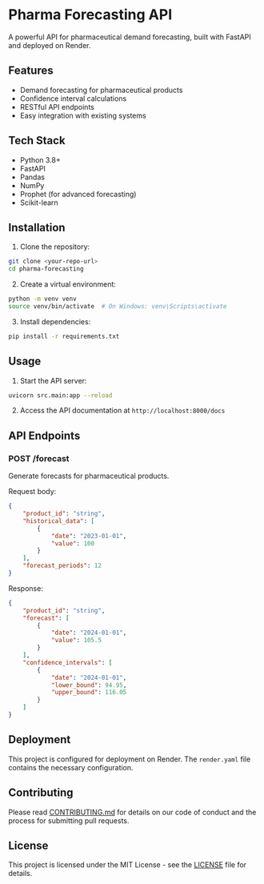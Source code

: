 # Pharma Forecasting API

A powerful API for pharmaceutical demand forecasting, built with FastAPI and deployed on Render.

## Features

- Demand forecasting for pharmaceutical products
- Confidence interval calculations
- RESTful API endpoints
- Easy integration with existing systems

## Tech Stack

- Python 3.8+
- FastAPI
- Pandas
- NumPy
- Prophet (for advanced forecasting)
- Scikit-learn

## Installation

1. Clone the repository:
```bash
git clone <your-repo-url>
cd pharma-forecasting
```

2. Create a virtual environment:
```bash
python -m venv venv
source venv/bin/activate  # On Windows: venv\Scripts\activate
```

3. Install dependencies:
```bash
pip install -r requirements.txt
```

## Usage

1. Start the API server:
```bash
uvicorn src.main:app --reload
```

2. Access the API documentation at `http://localhost:8000/docs`

## API Endpoints

### POST /forecast

Generate forecasts for pharmaceutical products.

Request body:
```json
{
    "product_id": "string",
    "historical_data": [
        {
            "date": "2023-01-01",
            "value": 100
        }
    ],
    "forecast_periods": 12
}
```

Response:
```json
{
    "product_id": "string",
    "forecast": [
        {
            "date": "2024-01-01",
            "value": 105.5
        }
    ],
    "confidence_intervals": [
        {
            "date": "2024-01-01",
            "lower_bound": 94.95,
            "upper_bound": 116.05
        }
    ]
}
```

## Deployment

This project is configured for deployment on Render. The `render.yaml` file contains the necessary configuration.

## Contributing

Please read [CONTRIBUTING.md](CONTRIBUTING.md) for details on our code of conduct and the process for submitting pull requests.

## License

This project is licensed under the MIT License - see the [LICENSE](LICENSE) file for details.
